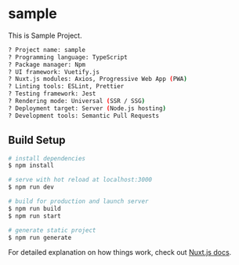 # sample

This is Sample Project.

```sh
? Project name: sample
? Programming language: TypeScript
? Package manager: Npm
? UI framework: Vuetify.js
? Nuxt.js modules: Axios, Progressive Web App (PWA)
? Linting tools: ESLint, Prettier
? Testing framework: Jest
? Rendering mode: Universal (SSR / SSG)
? Deployment target: Server (Node.js hosting)
? Development tools: Semantic Pull Requests
```


## Build Setup

```bash
# install dependencies
$ npm install

# serve with hot reload at localhost:3000
$ npm run dev

# build for production and launch server
$ npm run build
$ npm run start

# generate static project
$ npm run generate
```

For detailed explanation on how things work, check out [Nuxt.js docs](https://nuxtjs.org).
